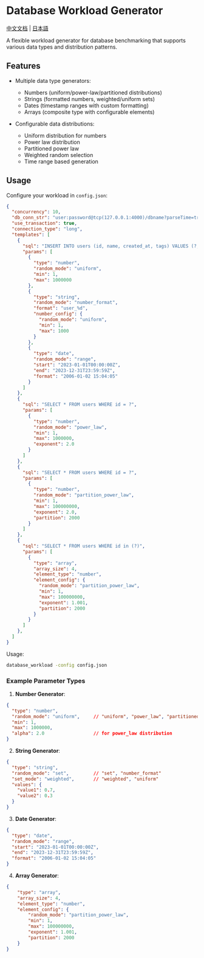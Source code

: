 # Database Workload Generator

[中文文档](README-zh.md) | [日本語](README-ja.md)

A flexible workload generator for database benchmarking that supports various data types and distribution patterns.

## Features

- Multiple data type generators:
  - Numbers (uniform/power-law/partitioned distributions)
  - Strings (formatted numbers, weighted/uniform sets)
  - Dates (timestamp ranges with custom formatting)
  - Arrays (composite type with configurable elements)

- Configurable data distributions:
  - Uniform distribution for numbers
  - Power law distribution
  - Partitioned power law
  - Weighted random selection
  - Time range based generation

## Usage

Configure your workload in `config.json`:
```json
{
  "concurrency": 10,
  "db_conn_str": "user:password@tcp(127.0.0.1:4000)/dbname?parseTime=true",
  "use_transaction": true,
  "connection_type": "long",
  "templates": [
    {
      "sql": "INSERT INTO users (id, name, created_at, tags) VALUES (?, ?, ?, ?)",
      "params": [
        {
          "type": "number",
          "random_mode": "uniform",
          "min": 1,
          "max": 1000000
        },
        {
          "type": "string",
          "random_mode": "number_format",
          "format": "user_%d",
          "number_config": {
            "random_mode": "uniform",
            "min": 1,
            "max": 1000
          }
        },
        {
          "type": "date",
          "random_mode": "range",
          "start": "2023-01-01T00:00:00Z",
          "end": "2023-12-31T23:59:59Z",
          "format": "2006-01-02 15:04:05"
        }
      ]
    },
    {
      "sql": "SELECT * FROM users WHERE id = ?",
      "params": [
        {
          "type": "number",
          "random_mode": "power_law",
          "min": 1,
          "max": 1000000,
          "exponent": 2.0
        }
      ]
    },
    {
      "sql": "SELECT * FROM users WHERE id = ?",
      "params": [
        {
          "type": "number",
          "random_mode": "partition_power_law",
          "min": 1,
          "max": 100000000,
          "exponent": 2.0,
          "partition": 2000
        }
      ]
    },
    {
      "sql": "SELECT * FROM users WHERE id in (?)",
      "params": [
        {
          "type": "array",
          "array_size": 4,
          "element_type": "number",
          "element_config": {
            "random_mode": "partition_power_law",
            "min": 1,
            "max": 100000000,
            "exponent": 1.001,
            "partition": 2000
          }
        }
      ]
    },
  ]
}
```

Usage:
```bash
database_workload -config config.json
```

### Example Parameter Types

1. **Number Generator**:
```json
{
  "type": "number",
  "random_mode": "uniform",     // "uniform", "power_law", "partitioned"
  "min": 1,
  "max": 1000000,
  "alpha": 2.0                  // for power_law distribution
}
```

2. **String Generator**:
```json
{
  "type": "string",
  "random_mode": "set",         // "set", "number_format"
  "set_mode": "weighted",       // "weighted", "uniform"
  "values": {
    "value1": 0.7,
    "value2": 0.3
  }
}
```

3. **Date Generator**:
```json
{
  "type": "date",
  "random_mode": "range",
  "start": "2023-01-01T00:00:00Z",
  "end": "2023-12-31T23:59:59Z",
  "format": "2006-01-02 15:04:05"
}
```

4. **Array Generator**:
```json
{
    "type": "array",
    "array_size": 4,
    "element_type": "number",
    "element_config": {
        "random_mode": "partition_power_law",
        "min": 1,
        "max": 100000000,
        "exponent": 1.001,
        "partition": 2000
    }
}
```

